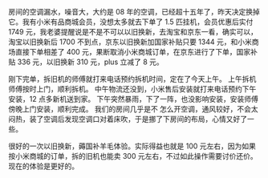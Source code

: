 房间的空调漏水，噪音大，大约是 08 年的空调，已经超十五年了，昨天决定换掉它。我有小米有品商城会员，没想太多就去下单了 1.5 匹挂机，会员优惠后实付 1749 元，我老婆提醒说是不是不可以以旧换新，去淘宝和京东一看，确实可以，淘宝以旧换新后 1700 不到点，京东以旧换新加国家补贴只要 1344 元，和小米商场直接下单相差了 400 元，果断取消小米商城订单，在京东进行了下单，国家补贴 336 元，以旧换新 310 元，plus 立减了 8 元。

刚下完单，拆旧机的师傅就打来电话预约拆机时间，定在了今天上午。
上午拆机师傅按时上门，顺利拆机。
中午物流还没到，小米售后安装就打来电话预约下午安装，12 点多新机送到家。
下午突然暴雨，下了一阵，也没影响安装，安装师傅傍晚上门安装，顺利完成。
我们的房间几乎是不 怎么开空调，通风较好，不会太闷热，装了空调后发现空调口对着床吹，于是挪了下房间的布局，心情又好了一些。

很好的一次以旧换新，薅国补羊毛体验。实际得益也就是 100 元左右，因为如果按小米商城的订单，拆的旧机也能卖 300 元左右，不过如此操作需要讨价还价。现在的体验是更好的。